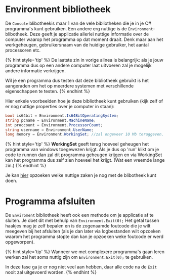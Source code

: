 # Environment bibliotheek

De ``Console`` blibotheekis maar 1 van de vele bibliotheken die je in je C# programma's kunt gebruiken. Een andere erg nuttige is de ``Environment``-blibotheek. Deze geeft je applicatie allerlei nuttige informatie over de computer waarop het programma op dat moment draait. Denk maar aan het werkgeheugen, gebruikersnaam van de huidige gebruiker, het aantal processoren etc.


{% hint style='tip' %}
De laatste zin in vorige alinea is belangrijk: als je jouw programma dus op een andere computer laat uitvoeren zal je mogelijk andere informatie verkrijgen. 

Wil je een programma dus testen dat deze bibliotheek gebruikt is het aangeraden om het op meerdere systemen met verschillende eigenschappen te testen.
{% endhint %}


Hier enkele voorbeelden hoe je deze bibliotheek kunt gebruiken (kijk zelf of er nog nuttige properties over je computer in staan):

```csharp
bool is64bit = Environment.Is64BitOperatingSystem;
string pcname = Environment.MachineName;
int proccount = Environment.ProcessorCount;
string username = Environment.UserName;
long memory = Environment.WorkingSet; //zal ongeveer 10 Mb teruggeven.
```

{% hint style='tip' %}
**WorkingSet** geeft terug hoeveel geheugen het programma van windows toegewezen krijgt. Als je dus op 'run' klikt om je code te runnen dan zal dit programma geheugen krijgen en via WorkingSet kan het programma dus zelf zien hoeveel het krijgt. (Wat een vreemde lange zin.)
{% endhint %}

Je kan [hier](https://docs.microsoft.com/en-us/dotnet/api/system.environment?view=netframework-4.8) opzoeken welke nuttige zaken je nog met de blibotheek kunt doen.

# Programma afsluiten

De ``Enviroment`` bibliotheek heeft ook een methode om je applicatie af te sluiten. Je doet dit met behulp van ``Environment.Exit(0);`` Het getal tussen haakjes mag je zelf bepalen en is de zogenaamde foutcode die je wilt meegeven bij het afsluiten (als je dan later via logbestanden wilt opzoeken waarom het programma stopte dan kan je opzoeken weke foutcode er werd opgeworpen).

{% hint style='tip' %}
Wanneer we met complexere programma's gaan leren werken zal het soms nuttig zijn om ``Environment.Exit(0);`` te gebruiken. 

In deze fase ga je er nog niet veel aan hebben, daar alle code na de ``Exit`` nooit zal uitgevoerd worden.
{% endhint %} 